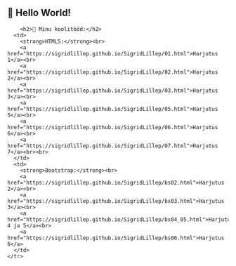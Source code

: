 
  <table>
    <tr>
        <h2>👋 Hello World!</h2>
      
        <h2>🌱 Minu koolitööd:</h2>
      <td>
        <strong>HTML5:</strong><br>
        <a href="https://sigridlillep.github.io/SigridLillep/01.html">Harjutus 1</a><br>
        <a href="https://sigridlillep.github.io/SigridLillep/02.html">Harjutus 2</a><br>
        <a href="https://sigridlillep.github.io/SigridLillep/03.html">Harjutus 3</a><br>
        <a href="https://sigridlillep.github.io/SigridLillep/05.html">Harjutus 5</a><br>
        <a href="https://sigridlillep.github.io/SigridLillep/06.html">Harjutus 6</a><br>
        <a href="https://sigridlillep.github.io/SigridLillep/07.html">Harjutus 7</a><br><br>
      </td>
      <td> 
        <strong>Bootstrap:</strong><br>
        <a href="https://sigridlillep.github.io/SigridLillep/bs02.html">Harjutus 2</a><br>
        <a href="https://sigridlillep.github.io/SigridLillep/bs03.html">Harjutus 3</a><br>
        <a href="https://sigridlillep.github.io/SigridLillep/bs04_05.html">Harjutus 4 ja 5</a><br>
        <a href="https://sigridlillep.github.io/SigridLillep/bs06.html">Harjutus 6</a>
      </td>
    </tr>
  </table>
</p>



<!--
**SigridLillep/SigridLillep** is a ✨ _special_ ✨ repository because its `README.md` (this file) appears on your GitHub profile.

Here are some ideas to get you started:

- 🔭 I’m currently working on ...
- 🌱 I’m currently learning ...
- 👯 I’m looking to collaborate on ...
- 🤔 I’m looking for help with ...
- 💬 Ask me about ...
- 📫 How to reach me: ...
- 😄 Pronouns: ...
- ⚡ Fun fact: ...
-->
